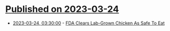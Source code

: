 # [Published on 2023-03-24](index.md)

* [2023-03-24, 03:30:00](https://science.slashdot.org/story/23/03/24/0138246/fda-clears-lab-grown-chicken-as-safe-to-eat?utm_source=rss1.0mainlinkanon&utm_medium=feed) - [FDA Clears Lab-Grown Chicken As Safe To Eat](https://science.slashdot.org/story/23/03/24/0138246/fda-clears-lab-grown-chicken-as-safe-to-eat?utm_source=rss1.0mainlinkanon&utm_medium=feed)

